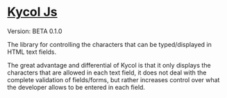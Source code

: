 # [Kycol Js](https://kycol.kavenah.com/) 
Version: BETA 0.1.0

The library for controlling the characters that can be typed/displayed in HTML text fields.

The great advantage and differential of Kycol is that it only displays the characters
that are allowed in each text field, it does not deal with the complete validation of fields/forms,
but rather increases control over what the developer allows to be entered in each field.
